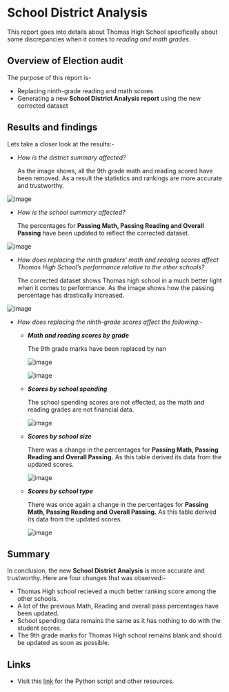 # School District Analysis
This report goes into details about Thomas High School specifically about some discrepancies when it comes to _reading and math grades_.

## Overview of Election audit
The purpose of this report is-
* Replacing ninth-grade reading and math scores
* Generating a new **School District Analysis report** using the new corrected dataset

## Results and findings
Lets take a closer look at the results:-
* _How is the district summary affected?_

    As the image shows, all the 9th grade math and reading scored have been removed. As a result the statistics and rankings are more accurate and trustworthy.

![image](https://user-images.githubusercontent.com/93144225/143802331-9dca743f-2d9a-41ae-9d28-e92772e1499a.png)

* _How is the school summary affected?_

    The percentages for **Passing Math, Passing Reading and Overall Passing** have been updated to reflect the corrected dataset.

![image](https://user-images.githubusercontent.com/93144225/143802823-3e561fce-7577-4075-9bc8-abfaa09d23b4.png)


* _How does replacing the ninth graders’ math and reading scores affect Thomas High School’s performance relative to the other schools?_

    The corrected dataset shows Thomas high school in a much better light when it comes to performance. As the image shows how the passing percentage has drastically increased.
    
![image](https://user-images.githubusercontent.com/93144225/143803376-e5b8c8a1-f437-4dff-84b3-997b66cba917.png)

* _How does replacing the ninth-grade scores affect the following:-_

    * _**Math and reading scores by grade**_
    
        The 9th grade marks have been replaced by nan
    
        ![image](https://user-images.githubusercontent.com/93144225/143803936-b5156f70-d9b8-48a5-8343-6debf5d97ab0.png)
  
        ![image](https://user-images.githubusercontent.com/93144225/143804137-097a5e9f-9c40-44c9-89be-a083f0d87b65.png)

    * _**Scores by school spending**_

        The school spending scores are not effected, as the math and reading grades are not financial data.

        ![image](https://user-images.githubusercontent.com/93144225/143804393-1f4d980b-3af5-4e7f-9333-5b6aa136c2ba.png)

    * _**Scores by school size**_

        There was a change in the percentages for **Passing Math, Passing Reading and Overall Passing.** As this table derived its data from the updated scores.

        ![image](https://user-images.githubusercontent.com/93144225/143805168-e9a7cf72-24a3-46aa-9c5d-3ceb90c8a60a.png)
        
     * _**Scores by school type**_

        There was once again a change in the percentages for **Passing Math, Passing Reading and Overall Passing.** As this table derived its data from the updated scores.
     
        ![image](https://user-images.githubusercontent.com/93144225/143805525-08650242-f0dc-4dcd-ab44-64aeedf1fe27.png)

## Summary
In conclusion, the new **School District Analysis** is more accurate and trustworthy. Here are four changes that was observed:-

* Thomas High school recieved a much better ranking score among the other schools.
* A lot of the previous Math, Reading and overall pass percentages have been updated.
* School spending data remains the same as it has nothing to do with the student scores.
* The 9th grade marks for Thomas High school remains blank and should be updated as soon as possible. 

## Links
  * Visit this [link](https://github.com/tanzimamin2/Election_Analysis) for the Python script and other resources.
   

